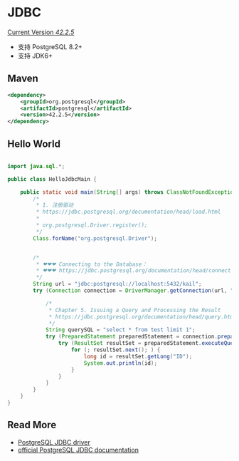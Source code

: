 # JDBC

[Current Version *42.2.5*](<https://jdbc.postgresql.org/download.html#current>)

- 支持 PostgreSQL 8.2+
- 支持 JDK6+



## Maven

```xml
<dependency>
    <groupId>org.postgresql</groupId>
    <artifactId>postgresql</artifactId>
    <version>42.2.5</version>
</dependency>
```



## Hello World

``` java

import java.sql.*;

public class HelloJdbcMain {

    public static void main(String[] args) throws ClassNotFoundException, SQLException {
        /*
         * 1. 注册驱动
         * https://jdbc.postgresql.org/documentation/head/load.html
         *
         * org.postgresql.Driver.register();
         */
        Class.forName("org.postgresql.Driver");


        /*
         * ❤❤❤ Connecting to the Database：
         * ❤❤❤ https://jdbc.postgresql.org/documentation/head/connect.html
         */
        String url = "jdbc:postgresql://localhost:5432/kail";
        try (Connection connection = DriverManager.getConnection(url, "postgres", "")) {

            /*
             * Chapter 5. Issuing a Query and Processing the Result
             * https://jdbc.postgresql.org/documentation/head/query.html
             */
            String querySQL = "select * from test limit 1";
            try (PreparedStatement preparedStatement = connection.prepareStatement(querySQL)) {
                try (ResultSet resultSet = preparedStatement.executeQuery()) {
                    for (; resultSet.next(); ) {
                        long id = resultSet.getLong("ID");
                        System.out.println(id);
                    }
                }
            }
        }
    }
}

```



## Read More

- [PostgreSQL JDBC driver](https://jdbc.postgresql.org/download.html)
- [official PostgreSQL JDBC documentation](https://jdbc.postgresql.org/documentation/head/index.html)